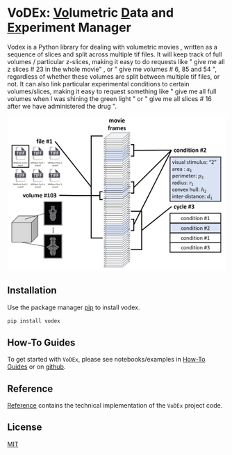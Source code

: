 # VoDEx: <u>Vo</u>lumetric <u>D</u>ata and <u>Ex</u>periment Manager

Vodex is a Python library for dealing with volumetric movies , written as a sequence of slices and split across multiple tif files.
It will keep track of full volumes / particular z-slices, making it easy to do requests like " give me all z slices # 23 in the whole movie" , or " give me volumes # 6, 85 and 54 ", regardless of whether these volumes are split between multiple tif files, or not. It can also link particular experimental conditions to certain volumes/slices, making it easy to request something like " give me all full volumes when I was shining the green light " or " give me all slices # 16 after we have administered the drug ".
<p align="center">
  <img src="../img/cover.JPG" alt="cover" width="600"/>
</p>

## Installation

Use the package manager [pip](https://pypi.org/project/vodex/) to install vodex.

```bash
pip install vodex
```
## How-To Guides
To get started with `VoDEx`, 
please see notebooks/examples in [How-To Guides](how-to-guides.md) or on [github](https://github.com/LemonJust/vodex).

## Reference
[Reference](reference.md) contains the technical implementation of the `VoDEx` project code. 

## License
[MIT](https://choosealicense.com/licenses/mit/)
